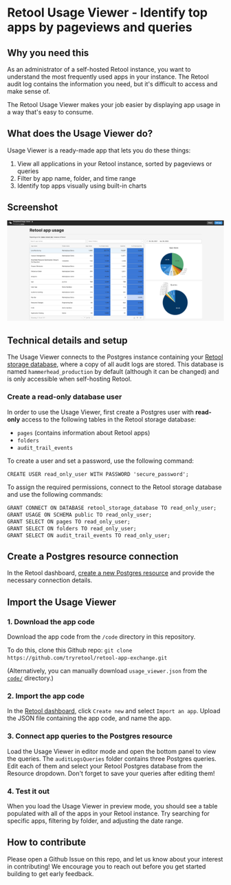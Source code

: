 # Retool Usage Viewer - Identify top apps by pageviews and queries

## Why you need this
As an administrator of a self-hosted Retool instance, you want to understand the most frequently used apps in your instance. The Retool audit log contains the information you need, but it's difficult to access and make sense of.

The Retool Usage Viewer makes your job easier by displaying app usage in a way that's easy to consume.

## What does the Usage Viewer do?
Usage Viewer is a ready-made app that lets you do these things:

1. View all applications in your Retool instance, sorted by pageviews or queries
2. Filter by app name, folder, and time range
3. Identify top apps visually using built-in charts

## Screenshot
<img src="./images/usage_viewer.png">

## Technical details and setup
The Usage Viewer connects to the Postgres instance containing your [Retool storage database](https://docs.retool.com/docs/configuring-retools-storage-database), where a copy of all audit logs are stored. This database is named `hammerhead_production` by default (although it can be changed) and is only accessible when self-hosting Retool.

### Create a read-only database user
In order to use the Usage Viewer, first create a Postgres user with **read-only** access to the following tables in the Retool storage database:

- `pages` (contains information about Retool apps)
- `folders`
- `audit_trail_events`

To create a user and set a password, use the following command:

```
CREATE USER read_only_user WITH PASSWORD 'secure_password';
```

To assign the required permissions, connect to the Retool storage database and use the following commands:

```
GRANT CONNECT ON DATABASE retool_storage_database TO read_only_user;
GRANT USAGE ON SCHEMA public TO read_only_user;
GRANT SELECT ON pages TO read_only_user;
GRANT SELECT ON folders TO read_only_user;
GRANT SELECT ON audit_trail_events TO read_only_user;
```

## Create a Postgres resource connection
In the Retool dashboard, [create a new Postgres resource](https://docs.retool.com/docs/postgresql-integration) and provide the necessary connection details.

## Import the Usage Viewer

### 1. Download the app code
Download the app code from the `/code` directory in this repository.

To do this, clone this Github repo: `git clone https://github.com/tryretool/retool-app-exchange.git` 

(Alternatively, you can manually download `usage_viewer.json` from the [`code/`](../code) directory.)

### 2. Import the app code
In the [Retool dashboard](https://docs.retool.com/docs/protected-applications-getting-started#importing-the-application), click `Create new` and select `Import an app`. Upload the JSON file containing the app code, and name the app.

### 3. Connect app queries to the Postgres resource
Load the Usage Viewer in editor mode and open the bottom panel to view the queries. The `auditLogsQueries` folder contains three Postgres queries. Edit each of them and select your Retool Postgres database from the Resource dropdown. Don't forget to save your queries after editing them! 

### 4. Test it out
When you load the Usage Viewer in preview mode, you should see a table populated with all of the apps in your Retool instance. Try searching for specific apps, filtering by folder, and adjusting the date range.

## How to contribute
Please open a Github Issue on this repo, and let us know about your interest in contributing! We encourage you to reach out before you get started building to get early feedback.